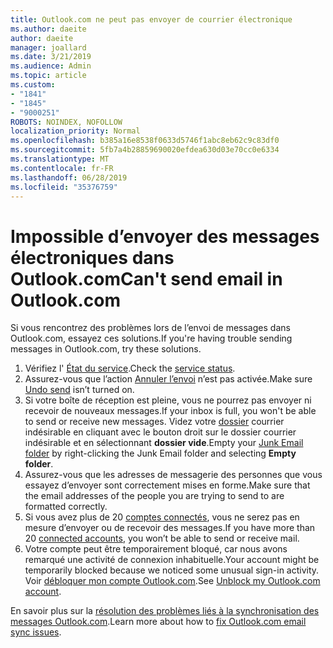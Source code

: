 ```yaml
---
title: Outlook.com ne peut pas envoyer de courrier électronique
ms.author: daeite
author: daeite
manager: joallard
ms.date: 3/21/2019
ms.audience: Admin
ms.topic: article
ms.custom:
- "1841"
- "1845"
- "9000251"
ROBOTS: NOINDEX, NOFOLLOW
localization_priority: Normal
ms.openlocfilehash: b385a16e8538f0633d5746f1abc8eb62c9c83df0
ms.sourcegitcommit: 5fb7a4b28859690020efdea630d03e70cc0e6334
ms.translationtype: MT
ms.contentlocale: fr-FR
ms.lasthandoff: 06/28/2019
ms.locfileid: "35376759"
---
```

# <a name="cant-send-email-in-outlookcom"></a><span data-ttu-id="f1cd0-102">Impossible d’envoyer des messages électroniques dans Outlook.com</span><span class="sxs-lookup"><span data-stu-id="f1cd0-102">Can't send email in Outlook.com</span></span>

<span data-ttu-id="f1cd0-103">Si vous rencontrez des problèmes lors de l’envoi de messages dans Outlook.com, essayez ces solutions.</span><span class="sxs-lookup"><span data-stu-id="f1cd0-103">If you're having trouble sending messages in Outlook.com, try these solutions.</span></span>

1. <span data-ttu-id="f1cd0-104">Vérifiez l' [État du service](https://go.microsoft.com/fwlink/p/?linkid=837482).</span><span class="sxs-lookup"><span data-stu-id="f1cd0-104">Check the [service status](https://go.microsoft.com/fwlink/p/?linkid=837482).</span></span>
1. <span data-ttu-id="f1cd0-105">Assurez-vous que l’action [Annuler l’envoi](https://outlook.live.com/mail/options/mail/messageContent/undoSend) n’est pas activée.</span><span class="sxs-lookup"><span data-stu-id="f1cd0-105">Make sure [Undo send](https://outlook.live.com/mail/options/mail/messageContent/undoSend) isn’t turned on.</span></span>
1. <span data-ttu-id="f1cd0-106">Si votre boîte de réception est pleine, vous ne pourrez pas envoyer ni recevoir de nouveaux messages.</span><span class="sxs-lookup"><span data-stu-id="f1cd0-106">If your inbox is full, you won't be able to send or receive new messages.</span></span> <span data-ttu-id="f1cd0-107">Videz votre [dossier](https://outlook.live.com/mail/junkemail) courrier indésirable en cliquant avec le bouton droit sur le dossier courrier indésirable et en sélectionnant **dossier vide**.</span><span class="sxs-lookup"><span data-stu-id="f1cd0-107">Empty your [Junk Email folder](https://outlook.live.com/mail/junkemail) by right-clicking the Junk Email folder and selecting **Empty folder**.</span></span>
1. <span data-ttu-id="f1cd0-108">Assurez-vous que les adresses de messagerie des personnes que vous essayez d’envoyer sont correctement mises en forme.</span><span class="sxs-lookup"><span data-stu-id="f1cd0-108">Make sure that the email addresses of the people you are trying to send to are formatted correctly.</span></span>
1. <span data-ttu-id="f1cd0-109">Si vous avez plus de 20 [comptes connectés](https://outlook.live.com/mail/options/mail/accounts/connected), vous ne serez pas en mesure d’envoyer ou de recevoir des messages.</span><span class="sxs-lookup"><span data-stu-id="f1cd0-109">If you have more than 20 [connected accounts](https://outlook.live.com/mail/options/mail/accounts/connected), you won’t be able to send or receive mail.</span></span>
1. <span data-ttu-id="f1cd0-110">Votre compte peut être temporairement bloqué, car nous avons remarqué une activité de connexion inhabituelle.</span><span class="sxs-lookup"><span data-stu-id="f1cd0-110">Your account might be temporarily blocked because we noticed some unusual sign-in activity.</span></span> <span data-ttu-id="f1cd0-111">Voir [débloquer mon compte Outlook.com](https://support.office.com/article/f4ad2701-d166-4d8b-8a6a-9af2a1f8a4c4).</span><span class="sxs-lookup"><span data-stu-id="f1cd0-111">See [Unblock my Outlook.com account](https://support.office.com/article/f4ad2701-d166-4d8b-8a6a-9af2a1f8a4c4).</span></span>

<span data-ttu-id="f1cd0-112">En savoir plus sur la [résolution des problèmes liés à la synchronisation des messages Outlook.com](https://support.office.com/article/d39e3341-8d79-4bf1-b3c7-ded602233642).</span><span class="sxs-lookup"><span data-stu-id="f1cd0-112">Learn more about how to [fix Outlook.com email sync issues](https://support.office.com/article/d39e3341-8d79-4bf1-b3c7-ded602233642).</span></span>